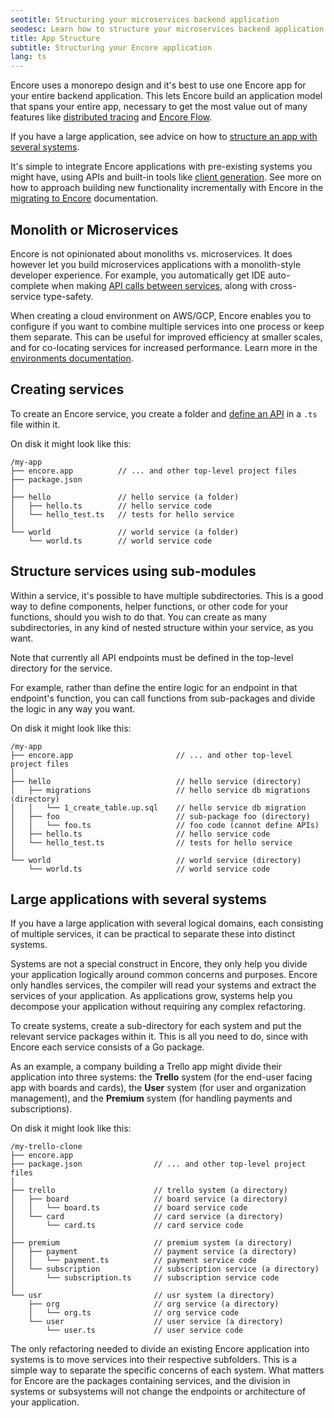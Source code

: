 ```yaml
---
seotitle: Structuring your microservices backend application
seodesc: Learn how to structure your microservices backend application. See recommended app structures for monoliths, small microservices backends, and large scale microservices applications.
title: App Structure
subtitle: Structuring your Encore application
lang: ts
---
```


Encore uses a monorepo design and it's best to use one Encore app for your entire backend application. This lets Encore build an application model that spans your entire app, necessary to get the most value out of many
features like [distributed tracing](/docs/observability/tracing) and [Encore Flow](/docs/develop/encore-flow).

If you have a large application, see advice on how to [structure an app with several systems](/docs/ts/develop/app-structure#large-applications-with-several-systems). 

It's simple to integrate Encore applications with pre-existing systems you might have, using APIs and built-in tools like [client generation](/docs/develop/client-generation). See more on how to approach building new functionality incrementally with Encore in the [migrating to Encore](/docs/how-to/migrate-to-encore) documentation.

## Monolith or Microservices

Encore is not opinionated about monoliths vs. microservices. It does however let you build microservices applications with a monolith-style developer experience. For example, you automatically get IDE auto-complete when making [API calls between services](/docs/ts/primitives/services-and-apis#calling-apis), along with cross-service type-safety.

When creating a cloud environment on AWS/GCP, Encore enables you to configure if you want to combine multiple services into one process or keep them separate. This can be useful for improved efficiency at smaller scales, and for co-locating services for increased performance. Learn more in the [environments documentation](/docs/deploy/environments#process-allocation).

## Creating services

To create an Encore service, you create a folder and [define an API](/docs/ts/primitives/services-and-apis#defining-apis) in a `.ts` file within it.

On disk it might look like this:

```
/my-app
├── encore.app          // ... and other top-level project files
├── package.json  
│
├── hello               // hello service (a folder)
│   ├── hello.ts        // hello service code
│   └── hello_test.ts   // tests for hello service
│
└── world               // world service (a folder)
    └── world.ts        // world service code
```

## Structure services using sub-modules

Within a service, it's possible to have multiple subdirectories. This is a good way to define components, helper
functions, or other code for your functions, should you wish to do that. You can create as many subdirectories, in any kind of nested structure within your service, as you want.

Note that currently all API endpoints must be defined in the top-level directory for the service.

For example, rather than define the entire logic for an endpoint in that endpoint's function, you can call functions
from sub-packages and divide the logic in any way you want.

On disk it might look like this:

```
/my-app
├── encore.app                       // ... and other top-level project files
│
├── hello                            // hello service (directory)
│   ├── migrations                   // hello service db migrations (directory)
│   │   └── 1_create_table.up.sql    // hello service db migration
│   ├── foo                          // sub-package foo (directory)
│   │   └── foo.ts                   // foo code (cannot define APIs)
│   ├── hello.ts                     // hello service code
│   └── hello_test.ts                // tests for hello service
│
└── world                            // world service (directory)
    └── world.ts                     // world service code
```

## Large applications with several systems

If you have a large application with several logical domains, each consisting of multiple services, it can be practical
to separate these into distinct systems.

Systems are not a special construct in Encore, they only help you divide your application logically around common concerns and purposes. Encore only handles services, the compiler will read your
systems and extract the services of your application. As applications grow, systems help you decompose your application
without requiring any complex refactoring.

To create systems, create a sub-directory for each system and put the relevant service packages within it.
This is all you need to do, since with Encore each service consists of a Go package.

As an example, a company building a Trello app might divide their application into three systems: the **Trello** system
(for the end-user facing app with boards and cards), the **User** system (for user and organization management), and
the **Premium** system (for handling payments and subscriptions).

On disk it might look like this:

```
/my-trello-clone
├── encore.app
├── package.json                // ... and other top-level project files
│
├── trello                      // trello system (a directory)
│   ├── board                   // board service (a directory)
│   │   └── board.ts            // board service code
│   └── card                    // card service (a directory)
│       └── card.ts             // card service code
│
├── premium                     // premium system (a directory)
│   ├── payment                 // payment service (a directory)
│   │   └── payment.ts          // payment service code
│   └── subscription            // subscription service (a directory)
│       └── subscription.ts     // subscription service code
│
└── usr                         // usr system (a directory)
    ├── org                     // org service (a directory)
    │   └── org.ts              // org service code
    └── user                    // user service (a directory)
        └── user.ts             // user service code
```

The only refactoring needed to divide an existing Encore application into systems is to move services into their respective
subfolders. This is a simple way to separate the specific concerns of each system. What matters for Encore are the packages containing services, and the division in systems or subsystems will not change the endpoints or
architecture of your application.
